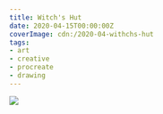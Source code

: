```yaml
---
title: Witch's Hut
date: 2020-04-15T00:00:00Z
coverImage: cdn:/2020-04-withchs-hut
tags:
- art
- creative
- procreate
- drawing
---
```


![](cdn:/2020-04-withchs-hut?class=fw)
